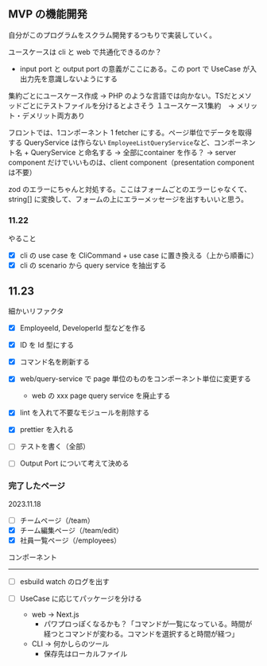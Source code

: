 ## MVP の機能開発

自分がこのプログラムをスクラム開発するつもりで実装していく。

ユースケースは cli と web で共通化できるのか？

- input port と output port の意義がここにある。この port で UseCase が入出力先を意識しないようにする

集約ごとにユースケース作成 -> PHP のような言語では向かない。TSだとメソッドごとにテストファイルを分けるとよさそう
１ユースケース1集約　→ メリット・デメリット両方あり

フロントでは、1コンポーネント 1 fetcher にする。ページ単位でデータを取得する QueryService は作らない
`EmployeeListQueryService`など、コンポーネント名 + QueryService と命名する
-> 全部にcontainer を作る？
-> server component だけでいいものは、client component（presentation component は不要）

zod のエラーにちゃんと対処する。ここはフォームごとのエラーじゃなくて、string[] に変換して、フォームの上にエラーメッセージを出すもいいと思う。

### 11.22

やること

- [x] cli の use case を CliCommand + use case に置き換える（上から順番に）
- [x] cli の scenario から query service を抽出する

## 11.23

細かいリファクタ

- [x] EmployeeId, DeveloperId 型などを作る
- [x] ID を Id 型にする
- [x] コマンド名を刷新する
- [x] web/query-service で page 単位のものをコンポーネント単位に変更する

  - web の xxx page query service を廃止する

- [x] lint を入れて不要なモジュールを削除する
- [x] prettier を入れる

- [ ] テストを書く（全部）
- [ ] Output Port について考えて決める

### 完了したページ

2023.11.18

- [ ] チームページ（/team）
- [x] チーム編集ページ（/team/edit）
- [x] 社員一覧ページ（/employees）

コンポーネント

---

- [ ] esbuild watch のログを出す

- [ ] UseCase に応じてパッケージを分ける
  - web -> Next.js
    - パワプロっぽくなるかも？「コマンドが一覧になっている。時間が経つとコマンドが変わる。コマンドを選択すると時間が経つ」
  - CLI -> 何かしらのツール
    - 保存先はローカルファイル
